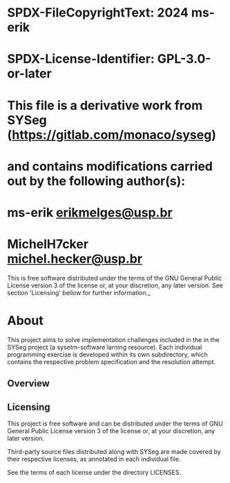 #    SPDX-FileCopyrightText: 2024 ms-erik
#   
#    SPDX-License-Identifier: GPL-3.0-or-later
#
#  This file is a derivative work from SYSeg (https://gitlab.com/monaco/syseg)
#  and contains modifications carried out by the following author(s):
#  ms-erik <erikmelges@usp.br>
#  MichelH7cker <michel.hecker@usp.br>

 This is free software distributed under the terms of the GNU General Public 
 License version 3 of the license or, at your discretion, any later version. 
 See section 'Licensing' bellow for further information._

 About
 ==============================

 This project aims to solve implementation challenges included in the in 
 the SYSeg project (a sysetm-software larning resource). Each individual 
 programming exercise is developed within its own subdirectory, which 
 contains the respective problem specification and the resolution attempt.

 Overview
 ------------------------------

 <!-- Delete this comment:

   * Extend this content with information about your awesome project.

   * See .tools/readme.md for detailed instructions.

 -->

 Licensing
 -----------------------------
 
 This project is free software and can be distributed under the terms of GNU 
 General Public License version 3 of the license or, at your discretion, any
 later version. 

 Third-party source files distributed along with SYSeg are made covered by 
 their respective licenses, as annotated in each individual file.

 See the terms of each license under the directory LICENSES. 

